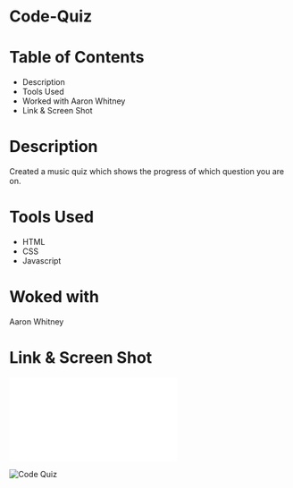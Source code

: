 # Code-Quiz

# Table of Contents 
* Description
* Tools Used
* Worked with Aaron Whitney
* Link & Screen Shot

# Description 
Created a music quiz which shows the progress of which question you are on. 

# Tools Used
* HTML
* CSS
* Javascript

# Woked with
Aaron Whitney

# Link & Screen Shot
![Code Quiz](file:///C:/Users/Gary%20And%20The%20Parents/Desktop/projects/code-quiz/index.html)

![Code Quiz](https://user-images.githubusercontent.com/84938967/130536946-6dbba2c8-00e1-4590-952a-c9396b1622bd.JPG)
